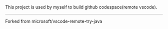 This project is used by myself to build github codespace(remote vscode).

<hr>
Forked from microsoft/vscode-remote-try-java